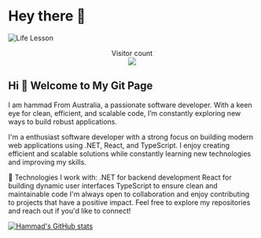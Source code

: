 # Hey there :wave:




<img src="https://media.licdn.com/dms/image/v2/C5616AQGQ_TpCFvtnGg/profile-displaybackgroundimage-shrink_350_1400/profile-displaybackgroundimage-shrink_350_1400/0/1626748711184?e=1733961600&v=beta&t=9r5Kztrj5HsfGuRU962RFkk4ml8nqJoNRRTv7f_wD_0" alt="Life Lesson">

<p align="center"> 
  Visitor count<br>
  <img src="https://profile-counter.glitch.me/hammad8321/count.svg" />
</p>



## Hi 👋 Welcome to My Git Page

I am hammad From Australia, a passionate software developer. With a keen eye for clean, efficient, and scalable code, I’m constantly exploring new ways to build robust applications.

I'm a enthusiast software developer with a strong focus on building modern web applications using .NET, React, and TypeScript. I enjoy creating efficient and scalable solutions while constantly learning new technologies and improving my skills.

🔧 Technologies I work with:
.NET for backend development
React for building dynamic user interfaces
TypeScript to ensure clean and maintainable code
I'm always open to collaboration and enjoy contributing to projects that have a positive impact. Feel free to explore my repositories and reach out if you'd like to connect!


[![Hammad's GitHub stats](https://github-readme-stats.vercel.app/api?username=hammad8321)](https://github.com/hammad8321/github-readme-stats)






<!--
**hammad8321/hammad8321** is a ✨ _special_ ✨ repository because its `README.md` (this file) appears on your GitHub profile.


<img src="https://raw.githubusercontent.com/sagar-viradiya/sagar-viradiya/master/resources/banner.png" alt="Hello world">

Here are some ideas to get you started:

- 🔭 I’m currently working on ...
- 🌱 I’m currently learning ...
- 👯 I’m looking to collaborate on ...
- 🤔 I’m looking for help with ...
- 💬 Ask me about ...
- 📫 How to reach me: ...
- 😄 Pronouns: ...
- ⚡ Fun fact: ...
-->
